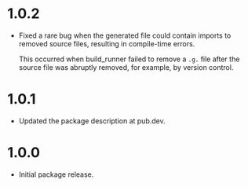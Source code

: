# 1.0.2

* Fixed a rare bug when the generated file could contain imports to removed source files, 
  resulting in compile-time errors.

  This occurred when build_runner failed to remove a `.g.` file after the source file was 
  abruptly removed, for example, by version control.

# 1.0.1

* Updated the package description at pub.dev.

# 1.0.0

* Initial package release.
